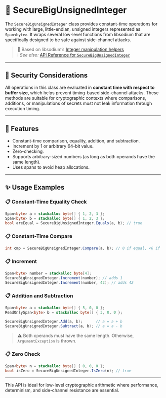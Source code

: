 # 🔢 SecureBigUnsignedInteger

The `SecureBigUnsignedInteger` class provides constant-time operations for working with large, little-endian, unsigned integers represented as `Span<byte>`. It wraps several low-level functions from libsodium that are specifically designed to be safe against side-channel attacks.

> 🧂 Based on libsodium’s [Integer manipulation helpers](https://doc.libsodium.org/helpers#incrementing-large-numbers)<br/>
> ℹ️ *See also:* [API Reference for `SecureBigUnsignedInteger`](../api/LibSodium.SecureBigUnsignedInteger.yml)

---

## 🔐 Security Considerations

All operations in this class are evaluated in **constant time with respect to buffer size**, which helps prevent timing-based side-channel attacks. These methods are suitable for cryptographic contexts where comparisons, additions, or manipulations of secrets must not leak information through execution timing.

---

## 🌟 Features

- Constant-time comparison, equality, addition, and subtraction.
- Increment by 1 or arbitrary 64-bit value.
- Zero-checking.
- Supports arbitrary-sized numbers (as long as both operands have the same length).
- Uses spans to avoid heap allocations.

---

## ✨ Usage Examples

### 📋 Constant-Time Equality Check

```csharp
Span<byte> a = stackalloc byte[] { 1, 2, 3 };
Span<byte> b = stackalloc byte[] { 1, 2, 3 };
bool areEqual = SecureBigUnsignedInteger.Equals(a, b); // true
```

### 📋 Constant-Time Compare

```csharp
int cmp = SecureBigUnsignedInteger.Compare(a, b); // 0 if equal, <0 if a < b, >0 if a > b
```

### 📋 Increment

```csharp
Span<byte> number = stackalloc byte[4];
SecureBigUnsignedInteger.Increment(number); // adds 1
SecureBigUnsignedInteger.Increment(number, 42); // adds 42
```

### 📋 Addition and Subtraction

```csharp
Span<byte> a = stackalloc byte[] { 5, 0, 0 };
ReadOnlySpan<byte> b = stackalloc byte[] { 3, 0, 0 };

SecureBigUnsignedInteger.Add(a, b);      // a = a + b
SecureBigUnsignedInteger.Subtract(a, b); // a = a - b
```

> ⚠️ Both operands must have the same length. Otherwise, `ArgumentException` is thrown.

### 📋 Zero Check

```csharp
Span<byte> n = stackalloc byte[] { 0, 0, 0 };
bool isZero = SecureBigUnsignedInteger.IsZero(n); // true
```

---

This API is ideal for low-level cryptographic arithmetic where performance, determinism, and side-channel resistance are essential.

